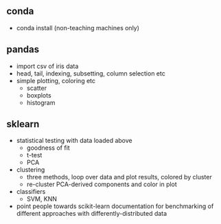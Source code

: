 ## conda
- conda install (non-teaching machines only)

## pandas
- import csv of iris data
- head, tail, indexing, subsetting, column selection etc
- simple plotting, coloring etc
    - scatter
    - boxplots
    - histogram

## sklearn
- statistical testing with data loaded above
    - goodness of fit
    - t-test
    - PCA
- clustering
    - three methods, loop over data and plot results, colored by cluster
    - re-cluster PCA-derived components and color in plot
- classifiers
    - SVM, KNN
- point people towards scikit-learn documentation for benchmarking of different approaches with differently-distributed data
